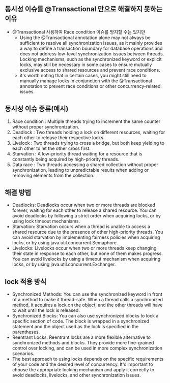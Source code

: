 ## 동시성 이슈를 @Transactional 만으로 해결하지 못하는 이유
- @Transactional 사용하여 Race condition 이슈를 방지할 수는 있지만
  - Using the @Transactional annotation alone may not always be sufficient to resolve all synchronization issues, as it mainly provides a way to define a transaction boundary for database operations and does not address low-level synchronization issues between threads. Locking mechanisms, such as the synchronized keyword or explicit locks, may still be necessary in some cases to ensure mutually exclusive access to shared resources and prevent race conditions. 
  -  it's worth noting that in certain cases, you might still need to manually manage locks in conjunction with the @Transactional annotation to prevent race conditions or other concurrency-related issues.

## 동시성 이슈 종류(예시)
1. Race condition : Multiple threads trying to increment the same counter without proper synchronization.
2. Deadlock : Two threads holding a lock on different resources, waiting for each other to release their respective locks.
3. Livelock : Two threads trying to cross a bridge, but both keep yielding to each other to let the other cross first.
4. Starvation : A low-priority thread waiting for a resource that is constantly being acquired by high-priority threads.
5. Data race : Two threads accessing a shared collection without proper synchronization, leading to unpredictable results when adding or removing elements from the collection.

## 해결 방법
- Deadlocks: Deadlocks occur when two or more threads are blocked forever, waiting for each other to release a shared resource. You can avoid deadlocks by following a strict order when acquiring locks, or by using lock timeout mechanisms.
- Starvation: Starvation occurs when a thread is unable to access a shared resource due to the presence of other high-priority threads. You can avoid starvation by implementing fairness policies when acquiring locks, or by using java.util.concurrent.Semaphore.
- Livelocks: Livelocks occur when two or more threads keep changing their state in response to each other, but none of them makes progress. You can avoid livelocks by using a timeout mechanism when acquiring locks, or by using java.util.concurrent.Exchanger.

## lock 적용 방식
- Synchronized Methods: You can use the synchronized keyword in front of a method to make it thread-safe. When a thread calls a synchronized method, it acquires a lock on the object, and the other threads will have to wait until the lock is released.
- Synchronized Blocks: You can also use synchronized blocks to lock a specific section of code. The block is wrapped in a synchronized statement and the object used as the lock is specified in the parentheses.
- Reentrant Locks: Reentrant locks are a more flexible alternative to synchronized methods and blocks. They provide more fine-grained control over locking, and can be used in more complex synchronization scenarios.
- The best approach to using locks depends on the specific requirements of your code and the desired level of concurrency. It's important to choose the appropriate locking mechanism and apply it correctly to avoid deadlocks, livelocks, and other synchronization issues.

